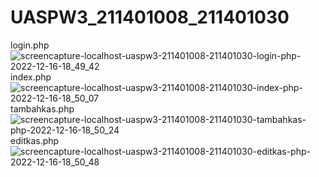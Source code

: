 # UASPW3_211401008_211401030
login.php
![screencapture-localhost-uaspw3-211401008-211401030-login-php-2022-12-16-18_49_42](https://user-images.githubusercontent.com/114595104/208092720-3bb613ab-d985-4e7b-a038-6fb7a5ccfd29.png)
index.php
![screencapture-localhost-uaspw3-211401008-211401030-index-php-2022-12-16-18_50_07](https://user-images.githubusercontent.com/114595104/208092760-3c048df2-02be-4eee-95b1-c3f67a143804.png)
tambahkas.php
![screencapture-localhost-uaspw3-211401008-211401030-tambahkas-php-2022-12-16-18_50_24](https://user-images.githubusercontent.com/114595104/208092958-5f31ff20-62b8-4d95-ac5c-5f7a898b655f.png)
editkas.php
![screencapture-localhost-uaspw3-211401008-211401030-editkas-php-2022-12-16-18_50_48](https://user-images.githubusercontent.com/114595104/208093000-51a07e17-e0d5-4b07-a255-297505ec54e7.png)
